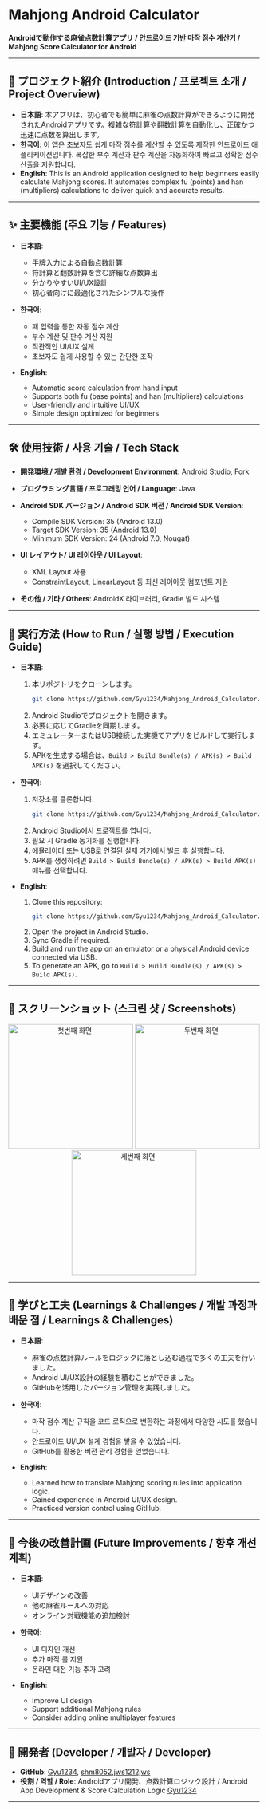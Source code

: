 # Mahjong Android Calculator  
**Androidで動作する麻雀点数計算アプリ / 안드로이드 기반 마작 점수 계산기 / Mahjong Score Calculator for Android**  

---

## 📌 プロジェクト紹介 (Introduction / 프로젝트 소개 / Project Overview)  
- **日本語**: 本アプリは、初心者でも簡単に麻雀の点数計算ができるように開発されたAndroidアプリです。複雑な符計算や翻数計算を自動化し、正確かつ迅速に点数を算出します。  
- **한국어**: 이 앱은 초보자도 쉽게 마작 점수를 계산할 수 있도록 제작한 안드로이드 애플리케이션입니다. 복잡한 부수 계산과 판수 계산을 자동화하여 빠르고 정확한 점수 산출을 지원합니다.  
- **English**: This is an Android application designed to help beginners easily calculate Mahjong scores. It automates complex fu (points) and han (multipliers) calculations to deliver quick and accurate results.  

---

## ✨ 主要機能 (주요 기능 / Features)  
- **日本語**:  
  - 手牌入力による自動点数計算  
  - 符計算と翻数計算を含む詳細な点数算出  
  - 分かりやすいUI/UX設計  
  - 初心者向けに最適化されたシンプルな操作  

- **한국어**:  
  - 패 입력을 통한 자동 점수 계산  
  - 부수 계산 및 판수 계산 지원  
  - 직관적인 UI/UX 설계  
  - 초보자도 쉽게 사용할 수 있는 간단한 조작  

- **English**:  
  - Automatic score calculation from hand input  
  - Supports both fu (base points) and han (multipliers) calculations  
  - User-friendly and intuitive UI/UX  
  - Simple design optimized for beginners  

---

## 🛠 使用技術 / 사용 기술 / Tech Stack

- **開発環境 / 개발 환경 / Development Environment**: Android Studio, Fork

- **プログラミング言語 / 프로그래밍 언어 / Language**: Java

- **Android SDK バージョン / Android SDK 버전 / Android SDK Version**:
  - Compile SDK Version: 35 (Android 13.0)
  - Target SDK Version: 35 (Android 13.0)
  - Minimum SDK Version: 24 (Android 7.0, Nougat)

- **UI レイアウト/ UI 레이아웃 / UI Layout**:
  - XML Layout 사용
  - ConstraintLayout, LinearLayout 등 최신 레이아웃 컴포넌트 지원

- **その他 / 기타 / Others**: AndroidX 라이브러리, Gradle 빌드 시스템


---

## 🚀 実行方法 (How to Run / 실행 방법 / Execution Guide)  
- **日本語**:  
  1. 本リポジトリをクローンします。  
     ```bash
     git clone https://github.com/Gyu1234/Mahjong_Android_Calculator.git
     ```  
  2. Android Studioでプロジェクトを開きます。  
  3. 必要に応じてGradleを同期します。  
  4. エミュレーターまたはUSB接続した実機でアプリをビルドして実行します。  
  5. APKを生成する場合は、`Build > Build Bundle(s) / APK(s) > Build APK(s)` を選択してください。  

- **한국어**:  
  1. 저장소를 클론합니다.  
     ```bash
     git clone https://github.com/Gyu1234/Mahjong_Android_Calculator.git
     ```  
  2. Android Studio에서 프로젝트를 엽니다.  
  3. 필요 시 Gradle 동기화를 진행합니다.  
  4. 에뮬레이터 또는 USB로 연결된 실제 기기에서 빌드 후 실행합니다.  
  5. APK를 생성하려면 `Build > Build Bundle(s) / APK(s) > Build APK(s)` 메뉴를 선택합니다.  

- **English**:  
  1. Clone this repository:  
     ```bash
     git clone https://github.com/Gyu1234/Mahjong_Android_Calculator.git
     ```  
  2. Open the project in Android Studio.  
  3. Sync Gradle if required.  
  4. Build and run the app on an emulator or a physical Android device connected via USB.  
  5. To generate an APK, go to `Build > Build Bundle(s) / APK(s) > Build APK(s)`.  

---

## 📱 スクリーンショット  (스크린 샷 / Screenshots)

<p align="center">
  <img src="https://github.com/user-attachments/assets/e314112c-921c-4d30-925c-ec798d6ff4ca" width="250" alt="첫번째 화면" />
  <img src="https://github.com/user-attachments/assets/6743db1b-d60b-4119-8c46-ab023e467b02" width="250" alt="두번째 화면" />
  <img src="https://github.com/user-attachments/assets/4846ab78-4b09-4452-bc08-07b71ce83427" width="250" alt="세번째 화면" />
</p>

---

## 📖 学びと工夫 (Learnings & Challenges / 개발 과정과 배운 점 / Learnings & Challenges)  
- **日本語**:  
  - 麻雀の点数計算ルールをロジックに落とし込む過程で多くの工夫を行いました。  
  - Android UI/UX設計の経験を積むことができました。  
  - GitHubを活用したバージョン管理を実践しました。  

- **한국어**:  
  - 마작 점수 계산 규칙을 코드 로직으로 변환하는 과정에서 다양한 시도를 했습니다.  
  - 안드로이드 UI/UX 설계 경험을 쌓을 수 있었습니다.  
  - GitHub를 활용한 버전 관리 경험을 얻었습니다.  

- **English**:  
  - Learned how to translate Mahjong scoring rules into application logic.  
  - Gained experience in Android UI/UX design.  
  - Practiced version control using GitHub.  

---

## 🔮 今後の改善計画 (Future Improvements / 향후 개선 계획)  
- **日本語**:  
  - UIデザインの改善  
  - 他の麻雀ルールへの対応  
  - オンライン対戦機能の追加検討  

- **한국어**:  
  - UI 디자인 개선  
  - 추가 마작 룰 지원  
  - 온라인 대전 기능 추가 고려  

- **English**:  
  - Improve UI design  
  - Support additional Mahjong rules  
  - Consider adding online multiplayer features  

---

## 👤 開発者 (Developer / 개발자 / Developer)  
- **GitHub**: [Gyu1234](https://github.com/Gyu1234), [shm8052](https://github.com/shm8052),[jws1212jws](https://github.com/jws1212jws)
- **役割 / 역할 / Role**: Androidアプリ開発、点数計算ロジック設計 / Android App Development & Score Calculation Logic  [Gyu1234](https://github.com/Gyu1234)

---
